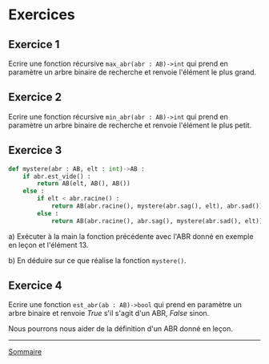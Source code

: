 # Exercices

## Exercice 1

Ecrire une fonction récursive `max_abr(abr : AB)->int` qui prend en paramètre un arbre binaire de recherche et renvoie l'élément le plus grand.

## Exercice 2

Ecrire une fonction récursive `min_abr(abr : AB)->int` qui prend en paramètre un arbre binaire de recherche et renvoie l'élément le plus petit.

## Exercice 3

```python
def mystere(abr : AB, elt : int)->AB :
    if abr.est_vide() :
        return AB(elt, AB(), AB())
    else :
        if elt < abr.racine() :
            return AB(abr.racine(), mystere(abr.sag(), elt), abr.sad())
        else :
            return AB(abr.racine(), abr.sag(), mystere(abr.sad(), elt))
```

a) Exécuter à la main la fonction précédente avec l'ABR donné en exemple en leçon et l'élément $13$.

b) En déduire sur ce que réalise la fonction `mystere()`.

## Exercice 4

Ecrire une fonction `est_abr(ab : AB)->bool` qui prend en paramètre un arbre binaire et renvoie $True$ s'il s'agit d'un ABR, $False$ sinon.

Nous pourrons nous aider de la définition d'un ABR donné en leçon.

__________________

[Sommaire](./../../README.md)


